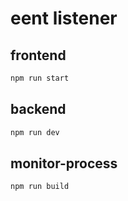 # eent listener

## frontend
```sh
npm run start
```

## backend
```sh
npm run dev
```

## monitor-process
```sh
npm run build
```

